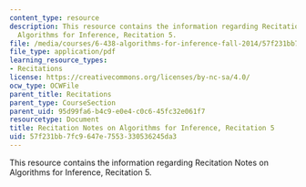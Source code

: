 ```yaml
---
content_type: resource
description: This resource contains the information regarding Recitation Notes on
  Algorithms for Inference, Recitation 5.
file: /media/courses/6-438-algorithms-for-inference-fall-2014/57f231bb7fc9647e7553330536245da3_MIT6_438F14_rec5.pdf
file_type: application/pdf
learning_resource_types:
- Recitations
license: https://creativecommons.org/licenses/by-nc-sa/4.0/
ocw_type: OCWFile
parent_title: Recitations
parent_type: CourseSection
parent_uid: 95d99fa6-b4c9-e0e4-c0c6-45fc32e061f7
resourcetype: Document
title: Recitation Notes on Algorithms for Inference, Recitation 5
uid: 57f231bb-7fc9-647e-7553-330536245da3
---
```

This resource contains the information regarding Recitation Notes on Algorithms for Inference, Recitation 5.